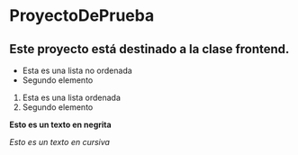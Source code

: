 # ProyectoDePrueba
## Este proyecto está destinado a la clase frontend.
- Esta es una lista no ordenada
- Segundo elemento
1. Esta es una lista ordenada
2. Segundo elemento

**Esto es un texto en negrita**

*Esto es un texto en cursiva*
